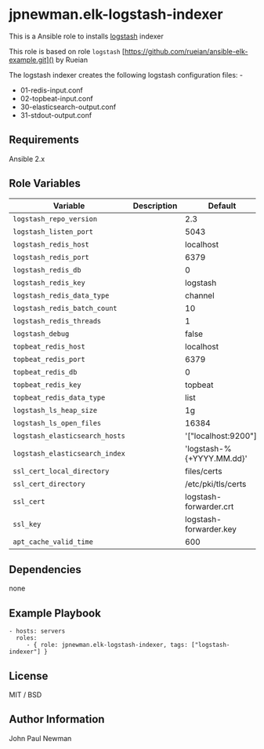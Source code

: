 # jpnewman.elk-logstash-indexer

This is a Ansible role to installs [logstash](https://www.elastic.co/products/logstash) indexer

This role is based on role ```logstash``` [https://github.com/rueian/ansible-elk-example.git]() by Rueian

The logstash indexer creates the following logstash configuration files: -

- 01-redis-input.conf
- 02-topbeat-input.conf
- 30-elasticsearch-output.conf
- 31-stdout-output.conf

## Requirements

Ansible 2.x

## Role Variables

|Variable|Description|Default|
|---|---|---|
|```logstash_repo_version```||2.3|
|```logstash_listen_port```||5043|
|```logstash_redis_host```||localhost|
|```logstash_redis_port```||6379|
|```logstash_redis_db```||0|
|```logstash_redis_key```||logstash|
|```logstash_redis_data_type```||channel|
|```logstash_redis_batch_count```||10|
|```logstash_redis_threads```||1|
|```logstash_debug```||false|
|```topbeat_redis_host```||localhost|
|```topbeat_redis_port```||6379|
|```topbeat_redis_db```||0|
|```topbeat_redis_key```||topbeat|
|```topbeat_redis_data_type```||list|
|```logstash_ls_heap_size```||1g|
|```logstash_ls_open_files```||16384|
|```logstash_elasticsearch_hosts```||'["localhost:9200"]'|
|```logstash_elasticsearch_index```||'logstash-%{+YYYY.MM.dd}'|
|```ssl_cert_local_directory```||files/certs|
|```ssl_cert_directory```||/etc/pki/tls/certs|
|```ssl_cert```||logstash-forwarder.crt|
|```ssl_key```||logstash-forwarder.key|
|```apt_cache_valid_time```||600|

## Dependencies

none

## Example Playbook

    - hosts: servers
      roles:
         - { role: jpnewman.elk-logstash-indexer, tags: ["logstash-indexer"] }

## License

MIT / BSD

## Author Information

John Paul Newman
